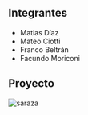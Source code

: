 ## Integrantes
- Matias Díaz
- Mateo Ciotti
- Franco Beltrán
- Facundo Moriconi



## Proyecto

![saraza](./imgs/sd.PNG)
